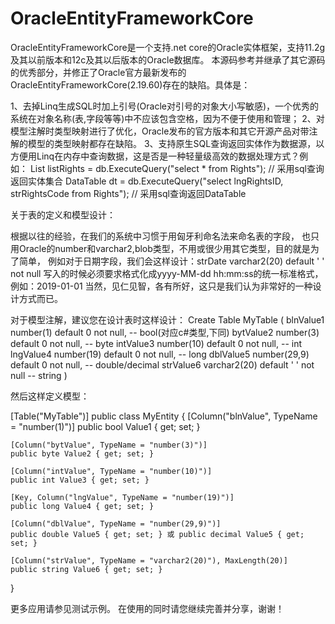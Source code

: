 # OracleEntityFrameworkCore

OracleEntityFrameworkCore是一个支持.net core的Oracle实体框架，支持11.2g及其以前版本和12c及其以后版本的Oracle数据库。
本源码参考并继承了其它源码的优秀部分，并修正了Oracle官方最新发布的OracleEntityFrameworkCore(2.19.60)存在的缺陷。具体是：

1、去掉Linq生成SQL时加上引号(Oracle对引号的对象大小写敏感)，一个优秀的系统在对象名称(表,字段等等)中不应该包含空格，因为不便于使用和管理；
2、对模型注解时类型映射进行了优化，Oracle发布的官方版本和其它开源产品对带注解的模型的类型映射都存在缺陷。
3、支持原生SQL查询返回实体作为数据源，以方便用Linq在内存中查询数据，这是否是一种轻量级高效的数据处理方式？例如：
List<Rights> listRights = db.ExecuteQuery<Rights>("select * from Rights"); // 采用sql查询返回实体集合
DataTable dt = db.ExecuteQuery("select lngRightsID, strRightsCode from Rights"); // 采用sql查询返回DataTable

关于表的定义和模型设计：

根据以往的经验，在我们的系统中习惯于用匈牙利命名法来命名表的字段，
也只用Oracle的number和varchar2,blob类型，不用或很少用其它类型，目的就是为了简单，
例如对于日期字段，我们会这样设计：strDate  varchar2(20) default ' ' not null
写入的时候必须要求格式化成yyyy-MM-dd hh:mm:ss的统一标准格式，例如：2019-01-01
当然，见仁见智，各有所好，这只是我们认为非常好的一种设计方式而已。

对于模型注解，建议您在设计表时这样设计：
Create Table MyTable
(
   blnValue1  number(1)        default 0   not null, -- bool(对应c#类型,下同)
   bytValue2  number(3)        default 0   not null, -- byte
   intValue3  number(10)       default 0   not null, -- int
   lngValue4  number(19)      default 0   not null, -- long
   dblValue5 number(29,9)    default 0   not null, -- double/decimal
   strValue6  varchar2(20)      default ' ' not null  -- string
)

然后这样定义模型：

[Table("MyTable")]
public class MyEntity
{
    [Column("blnValue", TypeName = "number(1)")]
    public bool Value1 { get; set; }
    
    [Column("bytValue", TypeName = "number(3)")]
    public byte Value2 { get; set; }
    
    [Column("intValue", TypeName = "number(10)")]
    public int Value3 { get; set; }
    
    [Key, Column("lngValue", TypeName = "number(19)")]
    public long Value4 { get; set; }
    
    [Column("dblValue", TypeName = "number(29,9)")]
    public double Value5 { get; set; } 或 public decimal Value5 { get; set; } 
    
    [Column("strValue", TypeName = "varchar2(20)"), MaxLength(20)]
    public string Value6 { get; set; }
}

更多应用请参见测试示例。
在使用的同时请您继续完善并分享，谢谢！
